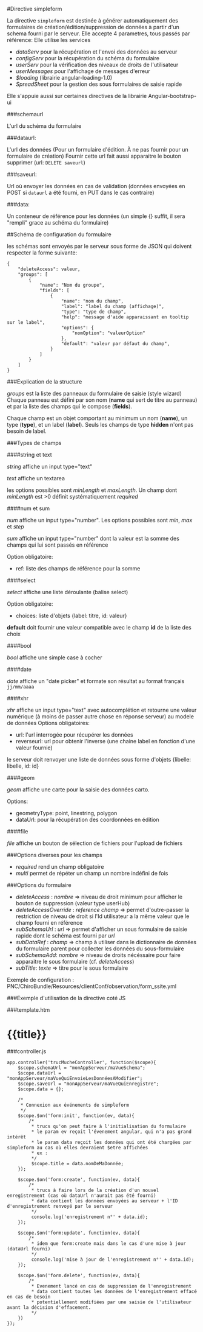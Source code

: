 #Directive simpleform

La directive `simpleform` est destinée à générer automatiquement des formulaires de création/édition/suppression de données à partir d'un schema fourni par le serveur.
Elle accepte 4 parametres, tous passés par référence:
Elle utilise les services 

- *dataServ* pour la récupération et l'envoi des données au serveur
- *configServ* pour la récupération du schéma du formulaire
- *userServ* pour la vérification des niveaux de droits de l'utilisateur 
- *userMessages* pour l'affichage de messages d'erreur
- *$loading* (librairie angular-loading-1.0)
- *SpreadSheet* pour la gestion des sous formulaires de saisie rapide

Elle s'appuie aussi sur certaines directives de la librairie Angular-bootstrap-ui


###schemaurl

L'url du schéma du formulaire

###dataurl: 

L'url des données (Pour un formulaire d'édition. À ne pas fournir pour un formulaire de création)
Fournir cette url fait aussi apparaitre le bouton supprimer (url: `DELETE saveurl`)

###saveurl: 

Url où envoyer les données en cas de validation (données envoyées en POST si `dataurl` a été fourni, en PUT dans le cas contraire)

###data:

Un conteneur de référence pour les données (un simple {} suffit, il sera "rempli" grace au schéma du formulaire)


##Schéma de configuration du formulaire

les schémas sont envoyés par le serveur sous forme de JSON qui doivent respecter la forme suivante:

    {
        "deleteAccess": valeur,
        "groups": [
            {
                "name": "Nom du groupe",
                "fields": [
                    {
                        "name": "nom du champ",
                        "label": "label du champ (affichage)",
                        "type": "type de champ",
                        "help": "message d'aide apparaissant en tooltip sur le label",
                        "options": {
                            "nomOption": "valeurOption"
                        },
                        "default": "valeur par défaut du champ",
                    }
                ]
            }
        ]
    }


###Explication de la structure


*groups* est la liste des panneaux du formulaire de saisie (style wizard)
Chaque panneau est défini par son nom (**name** qui sert de titre au panneau) et par la liste des champs qui le compose (**fields**).

Chaque champ est un objet comportant au minimum un nom (**name**), un type (**type**), et un label (**label**). Seuls les champs de type **hidden** n'ont pas besoin de label.

###Types de champs

####string et text

*string* affiche un input type="text"

*text* affiche un textarea

les options possibles sont *minLength* et *maxLength*. Un champ dont *minLength* est >0 définit systématiquement *required*



####num et sum

*num* affiche un input type="number". Les options possibles sont *min*, *max* et *step*

*sum* affiche un input type="number" dont la valeur est la somme des champs qui lui sont passés en référence

Option obligatoire: 

- ref: liste des champs de référence pour la somme


####select

*select* affiche une liste déroulante (balise select)

Option obligatoire:

- choices: liste d'objets {label: titre, id: valeur}

**default** doit fournir une valeur compatible avec le champ **id** de la liste des choix

####bool

*bool* affiche une simple case à cocher


####date

*date* affiche un "date picker" et formate son résultat au format français `jj/mm/aaaa`

####xhr

*xhr* affiche un input type="text" avec autocomplétion et retourne une valeur numérique (à moins de passer autre chose en réponse serveur) au modele de données
Options obligatoires:
    
- url: l'url interrogée pour récupérer les données
- reverseurl: url pour obtenir l'inverse (une chaine label en fonction d'une valeur fournie)

le serveur doit renvoyer une liste de données sous forme d'objets {libelle: libelle, id: id}


####geom

*geom* affiche une carte pour la saisie des données carto.

Options:

- geometryType: point, linestring, polygon
- dataUrl: pour la récupération des coordonnées en édition


####file

*file* affiche un bouton de sélection de fichiers pour l'upload de fichiers



###Options diverses pour les champs

- *required* rend un champ obligatoire
- *multi* permet de répéter un champ un nombre indéfini de fois



###Options du formulaire

- *deleteAccess* : *nombre* => niveau de droit minimum pour afficher le bouton de suppression (valeur type userHub)
- *deleteAccessOverride* : *reference champ* => permet d'outre-passer la restriction de niveau de droit si l'Id utilisateur a la même valeur que le champ fourni en référence
- *subSchemaUrl* : *url* => permet d'afficher un sous formulaire de saisie rapide dont le schéma est fourni par *url*
- *subDataRef* : *champ* => champ à utiliser dans le dictionnaire de données du formulaire parent pour collecter les données du sous-formulaire
- *subSchemaAdd*: *nombre* => niveau de droits nécéssaire pour faire apparaitre le sous formulaire (cf. *deleteAccess*)
- *subTitle*: *texte* => titre pour le sous formulaire


Exemple de configuration : PNC/ChiroBundle/Resources/clientConf/observation/form_ssite.yml


###Exemple d'utilisation de la directive coté JS

###template.htm
    <h1>{{title}}</h1>
    <div simpleform schemaurl="schemaUrl" dataurl="dataUrl" data="data" saveurl="saveUrl"></div>

###controller.js
    
    app.controller('trucMucheController', function($scope){
        $scope.schemaUrl = "monAppServeur/maVueSchema";
        $scope.dataUrl = "monAppServeur/maVueQuiEnvoieLesDonnéesAModifier";
        $scope.saveUrl = "monAppServeur/maVueQuiEnregistre";
        $scope.data = {};

        /*
         * Connexion aux événements de simpleform
         */
        $scope.$on('form:init', function(ev, data){
            /*
             * trucs qu'on peut faire à l'initialisation du formulaire
             * le param ev reçoit l'évenement angular, qui n'a pas grand intérêt
             * le param data reçoit les données qui ont été chargées par simpleform au cas où elles devraient $etre affichées
             * ex :
             */
             $scope.title = data.nomDeMaDonnée;
        });

        $scope.$on('form:create', function(ev, data){
            /*
             * trucs à faire lors de la création d'un nouvel enregistrement (cas où dataUrl n'aurait pas été fourni)
             * data contient les données envoyées au serveur + l'ID d'enregistrement renvoyé par le serveur
             */
             console.log('enregistrement n°' + data.id);
        });

        $scope.$on('form:update', function(ev, data){
            /*
             * idem que form:create mais dans le cas d'une mise à jour (dataUrl fourni)
             */
             console.log('mise à jour de l'enregistrement n°' + data.id);
        });

        $scope.$on('form.delete', function(ev, data){
            /*
             * Evenement lancé en cas de suppression de l'enregistrement 
             * data contient toutes les données de l'enregistrement effacé en cas de besoin
             * potentiellement modifiées par une saisie de l'utilisateur avant la décision d'effacement.
             */
        })
    });
